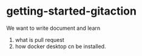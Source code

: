 # getting-started-gitaction
We want to write document and learn

1. what is pull request
2. how docker desktop cn be installed.